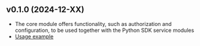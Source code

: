 ## v0.1.0 (2024-12-XX)

- The core module offers functionality, such as authorization and configuration, to be used together with the Python SDK service modules
- [Usage example](https://github.com/stackitcloud/stackit-sdk-python/tree/main/examples/core)
